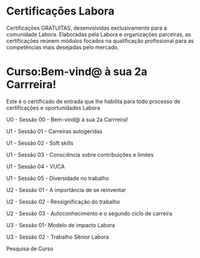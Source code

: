 # Certificações Labora
Certificações GRATUITAS, desenvolvidas exclusivamente para a comunidade Labora. Elaboradas pela Labora e organizações parceiras, as certificações reúnem módulos focados na qualificação profissional para as competências mais desejadas pelo mercado.

# Curso:Bem-vind@ à sua 2a Carrreira!
Este é o certificado de entrada que lhe habilita para todo processo de certificações e oportunidades Labora

U0 - Sessão 00 - Bem-vind@ à sua 2a Carrreira!

U1 - Sessão 01 - Carreiras autogeridas

U1 - Sessão 02 - Soft skills

U1 - Sessão 03 - Consciência sobre contribuições e limites

U1 - Sessão 04 - VUCA

U1 - Sessão 05 - Diversidade no trabalho

U2 - Sessão 01 - A importância de se reinventar

U2 - Sessão 02 - Ressignificação do trabalho

U2 - Sessão 03 - Autoconhecimento e o segundo ciclo de carreira

U3 - Sessão 01- Modelo de impacto Labora

U3 - Sessão 02 - Trabalho Sênior Labora

Pesquisa de Curso
